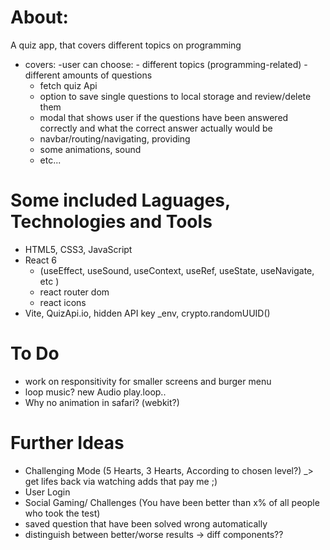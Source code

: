 # About:
A quiz app, that covers different topics on programming
- covers:
    -user can choose:
        - different topics (programming-related)
        - different amounts of questions
    - fetch quiz Api
    - option to save single questions to local storage and review/delete them
    - modal that shows user if the questions have been answered correctly and what the correct answer actually would be
    - navbar/routing/navigating, providing
    - some animations, sound
    - etc...
   
# Some included Laguages, Technologies and Tools
- HTML5, CSS3, JavaScript
- React 6 
    - (useEffect, useSound, useContext, useRef, useState, useNavigate, etc )
    - react router dom
    - react icons
- Vite, QuizApi.io, hidden API key _env, crypto.randomUUID()


# To Do
- work on responsitivity for smaller screens and burger menu
- loop music? new Audio play.loop..
- Why no animation in safari? (webkit?)


# Further Ideas
- Challenging Mode (5 Hearts, 3 Hearts, According to chosen level?) _> get lifes back via watching adds that pay me ;)
- User Login
- Social Gaming/ Challenges (You have been better than x% of all people who took the test)
- saved question that have been solved wrong automatically
- distinguish between better/worse results  -> diff components??

